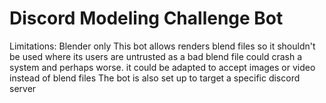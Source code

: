 # Discord Modeling Challenge Bot

Limitations:
Blender only
This bot allows renders blend files so it shouldn't be used where its users are untrusted as a bad blend file could crash a system and perhaps worse. it could be adapted to accept images or video instead of blend files
The bot is also set up to target a specific discord server